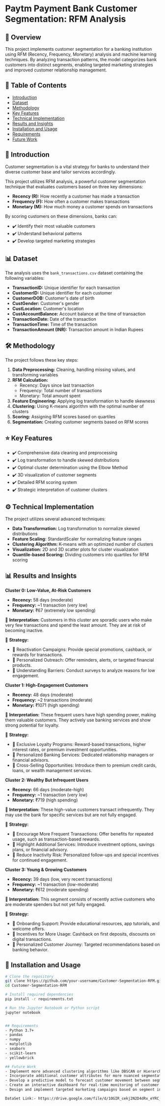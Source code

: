 # Paytm Payment Bank Customer Segmentation: RFM Analysis

## 📌 Overview
This project implements customer segmentation for a banking institution using RFM (Recency, Frequency, Monetary) analysis and machine learning techniques. By analyzing transaction patterns, the model categorizes bank customers into distinct segments, enabling targeted marketing strategies and improved customer relationship management.

## 📖 Table of Contents
- [Introduction](#-introduction)
- [Dataset](#-dataset)
- [Methodology](#-methodology)
- [Key Features](#-key-features)
- [Technical Implementation](#-technical-implementation)
- [Results and Insights](#-results-and-insights)
- [Installation and Usage](#-installation-and-usage)
- [Requirements](#-requirements)
- [Future Work](#-future-work)

## 🏦 Introduction
Customer segmentation is a vital strategy for banks to understand their diverse customer base and tailor services accordingly.

This project utilizes RFM analysis, a powerful customer segmentation technique that evaluates customers based on three key dimensions:
- **Recency (R):** How recently a customer has made a transaction
- **Frequency (F):** How often a customer makes transactions
- **Monetary (M):** How much money a customer spends on transactions

By scoring customers on these dimensions, banks can:
- ✔️ Identify their most valuable customers
- ✔️ Understand behavioral patterns
- ✔️ Develop targeted marketing strategies

## 📊 Dataset
The analysis uses the `bank_transactions.csv` dataset containing the following variables:
- **TransactionID:** Unique identifier for each transaction
- **CustomerID:** Unique identifier for each customer
- **CustomerDOB:** Customer's date of birth
- **CustGender:** Customer's gender
- **CustLocation:** Customer's location
- **CustAccountBalance:** Account balance at the time of transaction
- **TransactionDate:** Date of the transaction
- **TransactionTime:** Time of the transaction
- **TransactionAmount (INR):** Transaction amount in Indian Rupees

## 🛠 Methodology
The project follows these key steps:
1. **Data Preprocessing:** Cleaning, handling missing values, and transforming variables
2. **RFM Calculation:**
   - Recency: Days since last transaction
   - Frequency: Total number of transactions
   - Monetary: Total amount spent
3. **Feature Engineering:** Applying log transformation to handle skewness
4. **Clustering:** Using K-means algorithm with the optimal number of clusters
5. **Scoring:** Assigning RFM scores based on quartiles
6. **Segmentation:** Creating customer segments based on RFM scores

## ⭐ Key Features
- ✔️ Comprehensive data cleaning and preprocessing
- ✔️ Log transformation to handle skewed distributions
- ✔️ Optimal cluster determination using the Elbow Method
- ✔️ 3D visualization of customer segments
- ✔️ Detailed RFM scoring system
- ✔️ Strategic interpretation of customer clusters

## ⚙️ Technical Implementation
The project utilizes several advanced techniques:
- **Data Transformation:** Log transformation to normalize skewed distributions
- **Feature Scaling:** StandardScaler for normalizing feature ranges
- **Clustering Algorithm:** K-means with an optimized number of clusters
- **Visualization:** 2D and 3D scatter plots for cluster visualization
- **Quantile-based Scoring:** Dividing customers into quartiles for RFM scoring

## 📊 Results and Insights
**Cluster 0: Low-Value, At-Risk Customers**
- **Recency:** 58 days (moderate)
- **Frequency:** ~1 transaction (very low)
- **Monetary:** ₹67 (extremely low spending)

📌 **Interpretation:** Customers in this cluster are sporadic users who make very few transactions and spend the least amount. They are at risk of becoming inactive.

📌 **Strategy:**
- 🔹 Reactivation Campaigns: Provide special promotions, cashback, or rewards for transactions.
- 🔹 Personalized Outreach: Offer reminders, alerts, or targeted financial products.
- 🔹 Understanding Barriers: Conduct surveys to analyze reasons for low engagement.

**Cluster 1: High-Engagement Customers**
- **Recency:** 48 days (moderate)
- **Frequency:** ~2 transactions (moderate)
- **Monetary:** ₹1071 (high spending)

📌 **Interpretation:** These frequent users have high spending power, making them valuable customers. They actively use banking services and show strong potential for loyalty.

📌 **Strategy:**
- 🔹 Exclusive Loyalty Programs: Reward-based transactions, higher interest rates, or premium investment opportunities.
- 🔹 Personalized Banking Services: Dedicated relationship managers or financial advisors.
- 🔹 Cross-Selling Opportunities: Introduce them to premium credit cards, loans, or wealth management services.

**Cluster 2: Wealthy But Infrequent Users**
- **Recency:** 66 days (moderate-high)
- **Frequency:** ~1 transaction (very low)
- **Monetary:** ₹719 (high spending)

📌 **Interpretation:** These high-value customers transact infrequently. They may use the bank for specific services but are not fully engaged.

📌 **Strategy:**
- 🔹 Encourage More Frequent Transactions: Offer benefits for repeated usage, such as transaction-based rewards.
- 🔹 Highlight Additional Services: Introduce investment options, savings plans, or financial advisory.
- 🔹 Reduce Inactivity Risk: Personalized follow-ups and special incentives for continued engagement.

**Cluster 3: Young & Growing Customers**
- **Recency:** 39 days (low, very recent transactions)
- **Frequency:** ~1 transaction (low-moderate)
- **Monetary:** ₹612 (moderate spending)

📌 **Interpretation:** This segment consists of recently active customers who are moderate spenders but not yet fully engaged.

📌 **Strategy:**
- 🔹 Onboarding Support: Provide educational resources, app tutorials, and welcome offers.
- 🔹 Incentives for More Usage: Cashback on first deposits, discounts on digital transactions.
- 🔹 Personalized Customer Journey: Targeted recommendations based on banking behavior.

## 🚀 Installation and Usage
```bash
# Clone the repository
git clone https://github.com/your-username/Customer-Segmentation-RFM.git
cd Customer-Segmentation-RFM

# Install required dependencies
pip install -r requirements.txt

# Run the Jupyter Notebook or Python script
jupyter notebook


## Requirements
- Python 3.7+
- pandas
- numpy
- matplotlib
- seaborn
- scikit-learn
- yellowbrick

## Future Work
- Implement more advanced clustering algorithms like DBSCAN or Hierarchical Clustering
- Incorporate additional customer attributes for more nuanced segmentation
- Develop a predictive model to forecast customer movement between segments
- Create an interactive dashboard for real-time monitoring of customer segments
- Design and implement targeted marketing campaigns based on segment insights

DataSet Link:- https://drive.google.com/file/d/1OGIR_cekj2N2D4dRx_eYRC_v-xVUQUc4/view?usp=sharing
